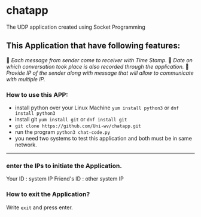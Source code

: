 # chatapp
The UDP application created using Socket Programming

## This Application that have following features:
🔹 *Each message from sender come to receiver with Time Stamp.*
🔹 *Date on which conversation took place is also recorded through the application.*
🔹 *Provide IP of the sender along with message that will allow to communicate with multiple IP.*


### How to use this APP:
- install python over your Linux Machine `yum install python3` or `dnf install python3`
- install git `yum install git` or `dnf install git`
- `git clone https://github.com/Uni-wv/chatapp.git`
- run the program `python3 chat-code.py`
- you need two systems to test this application and both must be in same network.

---

### enter the IPs to initiate the Application.

Your ID : system IP
Friend's ID : other system IP

### How to exit the Application?

Write `exit` and press enter.
 
